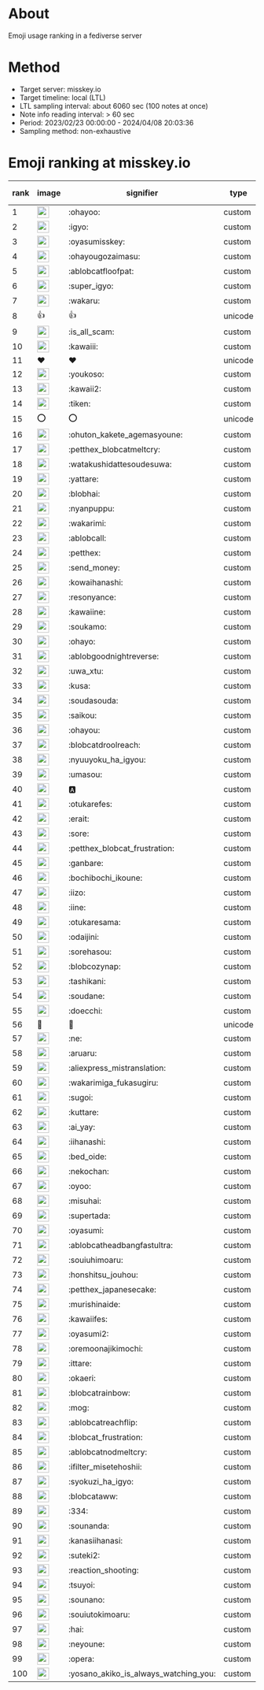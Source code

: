 # About
Emoji usage ranking in a fediverse server

# Method
- Target server: misskey.io
- Target timeline: local (LTL)
- LTL sampling interval: about 6060 sec (100 notes at once)
- Note info reading interval: > 60 sec
- Period: 2023/02/23 00:00:00 - 2024/04/08 20:03:36 
- Sampling method: non-exhaustive

# Emoji ranking at misskey.io

|rank|image|signifier|type|frequency score|
|----|----|----|----|----|
|1|<img height="24" src="https://misskey.io/emoji/ohayoo.webp">|:ohayoo:|custom|176651|
|2|<img height="24" src="https://misskey.io/emoji/igyo.webp">|:igyo:|custom|114326|
|3|<img height="24" src="https://misskey.io/emoji/oyasumisskey.webp">|:oyasumisskey:|custom|76474|
|4|<img height="24" src="https://misskey.io/emoji/ohayougozaimasu.webp">|:ohayougozaimasu:|custom|41411|
|5|<img height="24" src="https://misskey.io/emoji/ablobcatfloofpat.webp">|:ablobcatfloofpat:|custom|34038|
|6|<img height="24" src="https://misskey.io/emoji/super_igyo.webp">|:super_igyo:|custom|32584|
|7|<img height="24" src="https://misskey.io/emoji/wakaru.webp">|:wakaru:|custom|29238|
|8|👍|👍|unicode|24615|
|9|<img height="24" src="https://misskey.io/emoji/is_all_scam.webp">|:is_all_scam:|custom|23484|
|10|<img height="24" src="https://misskey.io/emoji/kawaiii.webp">|:kawaiii:|custom|22149|
|11|❤|❤|unicode|21208|
|12|<img height="24" src="https://misskey.io/emoji/youkoso.webp">|:youkoso:|custom|19760|
|13|<img height="24" src="https://misskey.io/emoji/kawaii2.webp">|:kawaii2:|custom|19146|
|14|<img height="24" src="https://misskey.io/emoji/tiken.webp">|:tiken:|custom|17236|
|15|⭕|⭕|unicode|16660|
|16|<img height="24" src="https://misskey.io/emoji/ohuton_kakete_agemasyoune.webp">|:ohuton_kakete_agemasyoune:|custom|16600|
|17|<img height="24" src="https://misskey.io/emoji/petthex_blobcatmeltcry.webp">|:petthex_blobcatmeltcry:|custom|16312|
|18|<img height="24" src="https://misskey.io/emoji/watakushidattesoudesuwa.webp">|:watakushidattesoudesuwa:|custom|16261|
|19|<img height="24" src="https://misskey.io/emoji/yattare.webp">|:yattare:|custom|15848|
|20|<img height="24" src="https://misskey.io/emoji/blobhai.webp">|:blobhai:|custom|15486|
|21|<img height="24" src="https://misskey.io/emoji/nyanpuppu.webp">|:nyanpuppu:|custom|14318|
|22|<img height="24" src="https://misskey.io/emoji/wakarimi.webp">|:wakarimi:|custom|14295|
|23|<img height="24" src="https://misskey.io/emoji/ablobcall.webp">|:ablobcall:|custom|13847|
|24|<img height="24" src="https://misskey.io/emoji/petthex.webp">|:petthex:|custom|13310|
|25|<img height="24" src="https://misskey.io/emoji/send_money.webp">|:send_money:|custom|13237|
|26|<img height="24" src="https://misskey.io/emoji/kowaihanashi.webp">|:kowaihanashi:|custom|12502|
|27|<img height="24" src="https://misskey.io/emoji/resonyance.webp">|:resonyance:|custom|11599|
|28|<img height="24" src="https://misskey.io/emoji/kawaiine.webp">|:kawaiine:|custom|11500|
|29|<img height="24" src="https://misskey.io/emoji/soukamo.webp">|:soukamo:|custom|11307|
|30|<img height="24" src="https://misskey.io/emoji/ohayo.webp">|:ohayo:|custom|11036|
|31|<img height="24" src="https://misskey.io/emoji/ablobgoodnightreverse.webp">|:ablobgoodnightreverse:|custom|10806|
|32|<img height="24" src="https://misskey.io/emoji/uwa_xtu.webp">|:uwa_xtu:|custom|10473|
|33|<img height="24" src="https://misskey.io/emoji/kusa.webp">|:kusa:|custom|10099|
|34|<img height="24" src="https://misskey.io/emoji/soudasouda.webp">|:soudasouda:|custom|9901|
|35|<img height="24" src="https://misskey.io/emoji/saikou.webp">|:saikou:|custom|9465|
|36|<img height="24" src="https://misskey.io/emoji/ohayou.webp">|:ohayou:|custom|9115|
|37|<img height="24" src="https://misskey.io/emoji/blobcatdroolreach.webp">|:blobcatdroolreach:|custom|8822|
|38|<img height="24" src="https://misskey.io/emoji/nyuuyoku_ha_igyou.webp">|:nyuuyoku_ha_igyou:|custom|8583|
|39|<img height="24" src="https://misskey.io/emoji/umasou.webp">|:umasou:|custom|8074|
|40|<img height="24" src="https://misskey.io/emoji/a.webp">|:a:|custom|7948|
|41|<img height="24" src="https://misskey.io/emoji/otukarefes.webp">|:otukarefes:|custom|7754|
|42|<img height="24" src="https://misskey.io/emoji/erait.webp">|:erait:|custom|7660|
|43|<img height="24" src="https://misskey.io/emoji/sore.webp">|:sore:|custom|7419|
|44|<img height="24" src="https://misskey.io/emoji/petthex_blobcat_frustration.webp">|:petthex_blobcat_frustration:|custom|7317|
|45|<img height="24" src="https://misskey.io/emoji/ganbare.webp">|:ganbare:|custom|7161|
|46|<img height="24" src="https://misskey.io/emoji/bochibochi_ikoune.webp">|:bochibochi_ikoune:|custom|7102|
|47|<img height="24" src="https://misskey.io/emoji/iizo.webp">|:iizo:|custom|7098|
|48|<img height="24" src="https://misskey.io/emoji/iine.webp">|:iine:|custom|6986|
|49|<img height="24" src="https://misskey.io/emoji/otukaresama.webp">|:otukaresama:|custom|6936|
|50|<img height="24" src="https://misskey.io/emoji/odaijini.webp">|:odaijini:|custom|6523|
|51|<img height="24" src="https://misskey.io/emoji/sorehasou.webp">|:sorehasou:|custom|6453|
|52|<img height="24" src="https://misskey.io/emoji/blobcozynap.webp">|:blobcozynap:|custom|6081|
|53|<img height="24" src="https://misskey.io/emoji/tashikani.webp">|:tashikani:|custom|5972|
|54|<img height="24" src="https://misskey.io/emoji/soudane.webp">|:soudane:|custom|5939|
|55|<img height="24" src="https://misskey.io/emoji/doecchi.webp">|:doecchi:|custom|5843|
|56|🎉|🎉|unicode|5594|
|57|<img height="24" src="https://misskey.io/emoji/ne.webp">|:ne:|custom|5582|
|58|<img height="24" src="https://misskey.io/emoji/aruaru.webp">|:aruaru:|custom|5573|
|59|<img height="24" src="https://misskey.io/emoji/aliexpress_mistranslation.webp">|:aliexpress_mistranslation:|custom|5467|
|60|<img height="24" src="https://misskey.io/emoji/wakarimiga_fukasugiru.webp">|:wakarimiga_fukasugiru:|custom|5424|
|61|<img height="24" src="https://misskey.io/emoji/sugoi.webp">|:sugoi:|custom|5295|
|62|<img height="24" src="https://misskey.io/emoji/kuttare.webp">|:kuttare:|custom|5263|
|63|<img height="24" src="https://misskey.io/emoji/ai_yay.webp">|:ai_yay:|custom|5235|
|64|<img height="24" src="https://misskey.io/emoji/iihanashi.webp">|:iihanashi:|custom|5226|
|65|<img height="24" src="https://misskey.io/emoji/bed_oide.webp">|:bed_oide:|custom|5195|
|66|<img height="24" src="https://misskey.io/emoji/nekochan.webp">|:nekochan:|custom|4965|
|67|<img height="24" src="https://misskey.io/emoji/oyoo.webp">|:oyoo:|custom|4962|
|68|<img height="24" src="https://misskey.io/emoji/misuhai.webp">|:misuhai:|custom|4892|
|69|<img height="24" src="https://misskey.io/emoji/supertada.webp">|:supertada:|custom|4844|
|70|<img height="24" src="https://misskey.io/emoji/oyasumi.webp">|:oyasumi:|custom|4832|
|71|<img height="24" src="https://misskey.io/emoji/ablobcatheadbangfastultra.webp">|:ablobcatheadbangfastultra:|custom|4790|
|72|<img height="24" src="https://misskey.io/emoji/souiuhimoaru.webp">|:souiuhimoaru:|custom|4758|
|73|<img height="24" src="https://misskey.io/emoji/honshitsu_jouhou.webp">|:honshitsu_jouhou:|custom|4667|
|74|<img height="24" src="https://misskey.io/emoji/petthex_japanesecake.webp">|:petthex_japanesecake:|custom|4570|
|75|<img height="24" src="https://misskey.io/emoji/murishinaide.webp">|:murishinaide:|custom|4545|
|76|<img height="24" src="https://misskey.io/emoji/kawaiifes.webp">|:kawaiifes:|custom|4522|
|77|<img height="24" src="https://misskey.io/emoji/oyasumi2.webp">|:oyasumi2:|custom|4303|
|78|<img height="24" src="https://misskey.io/emoji/oremoonajikimochi.webp">|:oremoonajikimochi:|custom|4278|
|79|<img height="24" src="https://misskey.io/emoji/ittare.webp">|:ittare:|custom|4089|
|80|<img height="24" src="https://misskey.io/emoji/okaeri.webp">|:okaeri:|custom|4055|
|81|<img height="24" src="https://misskey.io/emoji/blobcatrainbow.webp">|:blobcatrainbow:|custom|4038|
|82|<img height="24" src="https://misskey.io/emoji/mog.webp">|:mog:|custom|4028|
|83|<img height="24" src="https://misskey.io/emoji/ablobcatreachflip.webp">|:ablobcatreachflip:|custom|4001|
|84|<img height="24" src="https://misskey.io/emoji/blobcat_frustration.webp">|:blobcat_frustration:|custom|4000|
|85|<img height="24" src="https://misskey.io/emoji/ablobcatnodmeltcry.webp">|:ablobcatnodmeltcry:|custom|3971|
|86|<img height="24" src="https://misskey.io/emoji/ifilter_misetehoshii.webp">|:ifilter_misetehoshii:|custom|3907|
|87|<img height="24" src="https://misskey.io/emoji/syokuzi_ha_igyo.webp">|:syokuzi_ha_igyo:|custom|3881|
|88|<img height="24" src="https://misskey.io/emoji/blobcataww.webp">|:blobcataww:|custom|3880|
|89|<img height="24" src="https://misskey.io/emoji/334.webp">|:334:|custom|3761|
|90|<img height="24" src="https://misskey.io/emoji/sounanda.webp">|:sounanda:|custom|3754|
|91|<img height="24" src="https://misskey.io/emoji/kanasiihanasi.webp">|:kanasiihanasi:|custom|3627|
|92|<img height="24" src="https://misskey.io/emoji/suteki2.webp">|:suteki2:|custom|3618|
|93|<img height="24" src="https://misskey.io/emoji/reaction_shooting.webp">|:reaction_shooting:|custom|3574|
|94|<img height="24" src="https://misskey.io/emoji/tsuyoi.webp">|:tsuyoi:|custom|3494|
|95|<img height="24" src="https://misskey.io/emoji/sounano.webp">|:sounano:|custom|3467|
|96|<img height="24" src="https://misskey.io/emoji/souiutokimoaru.webp">|:souiutokimoaru:|custom|3397|
|97|<img height="24" src="https://misskey.io/emoji/hai.webp">|:hai:|custom|3394|
|98|<img height="24" src="https://misskey.io/emoji/neyoune.webp">|:neyoune:|custom|3378|
|99|<img height="24" src="https://misskey.io/emoji/opera.webp">|:opera:|custom|3261|
|100|<img height="24" src="https://misskey.io/emoji/yosano_akiko_is_always_watching_you.webp">|:yosano_akiko_is_always_watching_you:|custom|3203|
